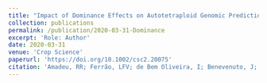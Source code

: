 ```yaml
---
title: "Impact of Dominance Effects on Autotetraploid Genomic Prediction"
collection: publications
permalink: /publication/2020-03-31-Dominance
excerpt: 'Role: Author'
date: 2020-03-31
venue: 'Crop Science'
paperurl: 'https://doi.org/10.1002/csc2.20075'
citation: 'Amadeu, RR; Ferrão, LFV; de Bem Oliveira, I; Benevenuto, J; Endelman, JB; Munoz, PR. Impact of Dominance Effects on Autotetraploid Genomic Prediction. Crop Science 60(2), 656-665, 2020.'
---
```

